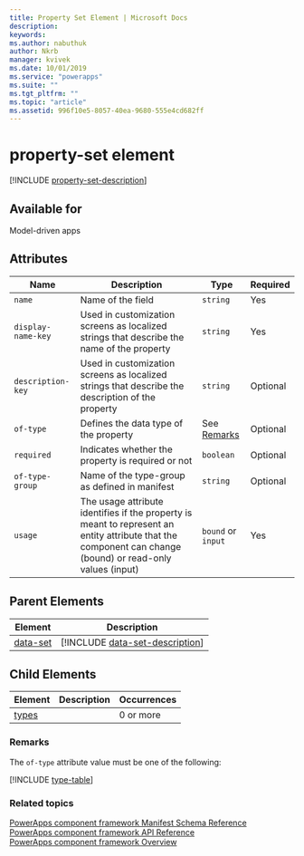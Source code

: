 ```yaml
---
title: Property Set Element | Microsoft Docs
description: 
keywords:
ms.author: nabuthuk
author: Nkrb
manager: kvivek
ms.date: 10/01/2019
ms.service: "powerapps"
ms.suite: ""
ms.tgt_pltfrm: ""
ms.topic: "article"
ms.assetid: 996f10e5-8057-40ea-9680-555e4cd682ff
---
```


# property-set element

[!INCLUDE [property-set-description](includes/property-set-description.md)]

## Available for

Model-driven apps

## Attributes

|Name|Description|Type|Required|
|--|--|--|--|
|`name`|Name of the field|`string`|Yes|
|`display-name-key`|Used in customization screens as localized strings that describe the name of the property|`string`|Yes|
|`description-key`|Used in customization screens as localized strings that describe the description of the property|`string`|Optional|
|`of-type`|Defines the data type of the property|See [Remarks](#remarks)|Optional|
|`required`|Indicates whether the property is required or not|`boolean`|Optional|
|`of-type-group`|Name of the type-group as defined in manifest|`string`|Optional|
|`usage`|The usage attribute identifies if the property is meant to represent an entity attribute that the component can change (bound) or read-only values (input)|`bound` or `input`|Yes|

## Parent Elements

|Element|Description|
|--|--|
|[data-set](data-set.md)|[!INCLUDE [data-set-description](includes/data-set-description.md)]|

## Child Elements

|Element|Description|Occurrences|
|--|--|--|
|[types](types.md)||0 or more|

### Remarks

The `of-type` attribute value must be one of the following:

[!INCLUDE [type-table](includes/type-table.md)]

### Related topics

[PowerApps component framework Manifest Schema Reference](index.md)<br/>
[PowerApps component framework API Reference](../reference/index.md)<br/>
[PowerApps component framework Overview](../overview.md)